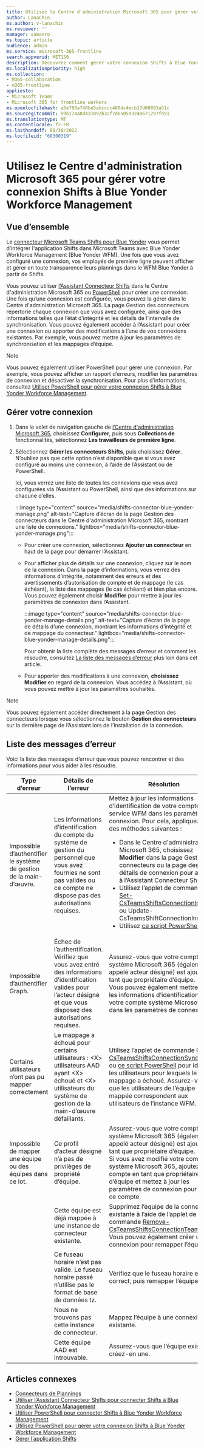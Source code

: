 ```yaml
---
title: Utilisez le Centre d'administration Microsoft 365 pour gérer votre connexion Shifts à Blue Yonder Workforce Management
author: LanaChin
ms.author: v-lanachin
ms.reviewer: ''
manager: samanro
ms.topic: article
audience: admin
ms.service: microsoft-365-frontline
search.appverid: MET150
description: Découvrez comment gérer votre connexion Shifts à Blue Yonder Workforce Management dans le Centre d'administration Microsoft 365.
ms.localizationpriority: high
ms.collection:
- M365-collaboration
- m365-frontline
appliesto:
- Microsoft Teams
- Microsoft 365 for frontline workers
ms.openlocfilehash: a5e788a740be5abcccc480dc4ecb17d00893a51c
ms.sourcegitcommit: 99b174a8d431092b3cf7d650593248671297fd91
ms.translationtype: MT
ms.contentlocale: fr-FR
ms.lasthandoff: 09/30/2022
ms.locfileid: "68300319"
---
```

# <a name="use-the-microsoft-365-admin-center-to-manage-your-shifts-connection-to-blue-yonder-workforce-management"></a>Utilisez le Centre d'administration Microsoft 365 pour gérer votre connexion Shifts à Blue Yonder Workforce Management

## <a name="overview"></a>Vue d’ensemble

Le [connecteur Microsoft Teams Shifts pour Blue Yonder](shifts-connectors.md#microsoft-teams-shifts-connector-for-blue-yonder) vous permet d’intégrer l'application Shifts dans Microsoft Teams avec Blue Yonder Workforce Management (Blue Yonder WFM). Une fois que vous avez configuré une connexion, vos employés de première ligne peuvent afficher et gérer en toute transparence leurs plannings dans le WFM Blue Yonder à partir de Shifts.

Vous pouvez utiliser [l’Assistant Connecteur Shifts](shifts-connector-wizard.md) dans le Centre d'administration Microsoft 365 ou [PowerShell](shifts-connector-blue-yonder-powershell-setup.md) pour créer une connexion. Une fois qu’une connexion est configurée, vous pouvez la gérer dans le Centre d'administration Microsoft 365. La page Gestion des connecteurs répertorie chaque connexion que vous avez configurée, ainsi que des informations telles que l’état d’intégrité et les détails de l’intervalle de synchronisation. Vous pouvez également accéder à l’Assistant pour créer une connexion ou apporter des modifications à l’une de vos connexions existantes. Par exemple, vous pouvez mettre à jour les paramètres de synchronisation et les mappages d’équipe.

> [!NOTE]
> Vous pouvez également utiliser PowerShell pour gérer une connexion. Par exemple, vous pouvez afficher un rapport d’erreurs, modifier les paramètres de connexion et désactiver la synchronisation. Pour plus d’informations, consultez [Utiliser PowerShell pour gérer votre connexion Shifts à Blue Yonder Workforce Management](shifts-connector-powershell-manage.md).

## <a name="manage-your-connection"></a>Gérer votre connexion

1. Dans le volet de navigation gauche de [l’Centre d'administration Microsoft 365](https://admin.microsoft.com/), choisissez **Configurer**, puis sous **Collections de** fonctionnalités, sélectionnez **Les travailleurs de première ligne**.
2. Sélectionnez **Gérer les connecteurs Shifts**, puis choisissez **Gérer**. N’oubliez pas que cette option n’est disponible que si vous avez configuré au moins une connexion, à l’aide de l’Assistant ou de PowerShell.

    Ici, vous verrez une liste de toutes les connexions que vous avez configurées via l’Assistant ou PowerShell, ainsi que des informations sur chacune d’elles. 

    :::image type="content" source="media/shifts-connector-blue-yonder-manage.png" alt-text="Capture d’écran de la page Gestion des connecteurs dans le Centre d'administration Microsoft 365, montrant une liste de connexions." lightbox="media/shifts-connector-blue-yonder-manage.png":::

    - Pour créer une connexion, sélectionnez **Ajouter un connecteur** en haut de la page pour démarrer l’Assistant.
    - Pour afficher plus de détails sur une connexion, cliquez sur le nom de la connexion. Dans la page d’informations, vous verrez des informations d’intégrité, notamment des erreurs et des avertissements d’autorisation de compte et de mappage (le cas échéant), la liste des mappages (le cas échéant) et bien plus encore. Vous pouvez également choisir **Modifier** pour mettre à jour les paramètres de connexion dans l’Assistant.

      :::image type="content" source="media/shifts-connector-blue-yonder-manage-details.png" alt-text="Capture d’écran de la page de détails d’une connexion, montrant les informations d’intégrité et de mappage du connecteur." lightbox="media/shifts-connector-blue-yonder-manage-details.png":::

        Pour obtenir la liste complète des messages d’erreur et comment les résoudre, consultez [La liste des messages d’erreur](#list-of-error-messages) plus loin dans cet article.

    - Pour apporter des modifications à une connexion, **choisissez Modifier** en regard de la connexion. Vous accédez à l’Assistant, où vous pouvez mettre à jour les paramètres souhaités.
  
> [!NOTE]
> Vous pouvez également accéder directement à la page Gestion des connecteurs lorsque vous sélectionnez le bouton **Gestion des connecteurs** sur la dernière page de l’Assistant lors de l’installation de la connexion.

## <a name="list-of-error-messages"></a>Liste des messages d’erreur

Voici la liste des messages d’erreur que vous pouvez rencontrer et des informations pour vous aider à les résoudre.

|Type d’erreur |Détails de l’erreur |Résolution |
|---------|---------|---------|
|Impossible d’authentifier le système de gestion de la main-d’œuvre.|Les informations d’identification du compte du système de gestion du personnel que vous avez fournies ne sont pas valides ou ce compte ne dispose pas des autorisations requises.|Mettez à jour les informations d’identification de votre compte de service WFM dans les paramètres de connexion. Pour cela, appliquez l’une des méthodes suivantes :<ul><li>Dans le Centre d'administration Microsoft 365, choisissez **Modifier** dans la page Gestion des connecteurs ou la page des détails de connexion pour accéder à l’Assistant Connecteur Shifts.</li><li>Utilisez l’applet de commande [Set-CsTeamsShiftsConnectionInstance](/powershell/module/teams/set-csteamsshiftsconnectioninstance) ou Update-CsTeamsShiftConnectionInstance.</li><li>Utilisez [ce script PowerShell](shifts-connector-powershell-manage.md#change-connection-settings).</li></ul>|
|Impossible d’authentifier Graph. |Échec de l’authentification. Vérifiez que vous avez entré des informations d’identification valides pour l’acteur désigné et que vous disposez des autorisations requises.|Assurez-vous que votre compte système Microsoft 365 (également appelé acteur désigné) est ajouté en tant que propriétaire d’équipe.<br> Vous pouvez également mettre à jour les informations d’identification de votre compte système Microsoft 365 dans les paramètres de connexion.|
|Certains utilisateurs n’ont pas pu mapper correctement|Le mappage a échoué pour certains utilisateurs : \<X\> utilisateurs AAD ayant \<X\> échoué et \<X\> utilisateurs du système de gestion de la main-d’œuvre défaillants.|Utilisez l’applet de commande [Get-CsTeamsShiftsConnectionSyncResult](/powershell/module/teams/get-csteamsshiftsconnectionsyncresult) ou [ce script PowerShell](shifts-connector-powershell-manage.md#user-mapping-errors) pour identifier les utilisateurs pour lesquels le mappage a échoué. Assurez-vous que les utilisateurs de l’équipe mappée correspondent aux utilisateurs de l’instance WFM.|
|Impossible de mapper une équipe ou des équipes dans ce lot. |Ce profil d’acteur désigné n’a pas de privilèges de propriété d’équipe. |Assurez-vous que votre compte système Microsoft 365 (également appelé acteur désigné) est ajouté en tant que propriétaire d’équipe.<br>Si vous avez modifié votre compte système Microsoft 365, ajoutez ce compte en tant que propriétaire d’équipe et mettez à jour les paramètres de connexion pour utiliser ce compte.|
|    |Cette équipe est déjà mappée à une instance de connecteur existante. |Supprimez l’équipe de la connexion existante à l’aide de l’applet de commande [Remove-CsTeamsShiftsConnectionTeamMap](/powershell/module/teams/remove-csteamsshiftsconnectionteammap) . Vous pouvez également créer une connexion pour remapper l’équipe.|
|    |Ce fuseau horaire n’est pas valide. Le fuseau horaire passé n’utilise pas le format de base de données tz.|Vérifiez que le fuseau horaire est correct, puis remapper l’équipe.|
|    |Nous ne trouvons pas cette instance de connecteur.|Mappez l’équipe à une connexion existante.|
|    |Cette équipe AAD est introuvable.|Assurez-vous que l’équipe existe ou créez-en une.|

## <a name="related-articles"></a>Articles connexes

- [Connecteurs de Plannings](shifts-connectors.md)
- [Utiliser l’Assistant Connecteur Shifts pour connecter Shifts à Blue Yonder Workforce Management](shifts-connector-wizard.md)
- [Utiliser PowerShell pour connecter Shifts à Blue Yonder Workforce Management](shifts-connector-blue-yonder-powershell-setup.md)
- [Utilisez PowerShell pour gérer votre connexion Shifts à Blue Yonder Workforce Management](shifts-connector-powershell-manage.md)
- [Gérer l’application Shifts](/microsoftteams/expand-teams-across-your-org/shifts/manage-the-shifts-app-for-your-organization-in-teams?bc=/microsoft-365/frontline/breadcrumb/toc.json&toc=/microsoft-365/frontline/toc.json)
